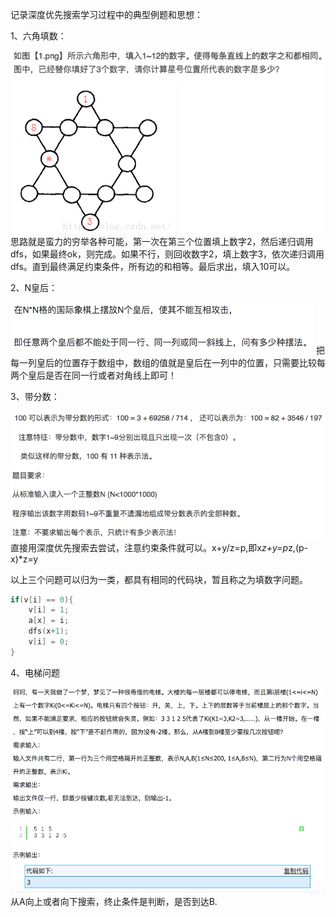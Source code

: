 记录深度优先搜索学习过程中的典型例题和思想：

1、六角填数：

![images](./images/1.png)
思路就是蛮力的穷举各种可能，第一次在第三个位置填上数字2，然后递归调用dfs，如果最终ok，则完成。如果不行，则回收数字2，填上数字3，依次递归调用dfs。直到最终满足约束条件，所有边的和相等。最后求出，填入10可以。

2、N皇后：

![images](./images/2.png)
把每一列皇后的位置存于数组中，数组的值就是皇后在一列中的位置，只需要比较每两个皇后是否在同一行或者对角线上即可！

3、带分数：

![images](./images/3.png)
直接用深度优先搜索去尝试，注意约束条件就可以。x+y/z=p,即x*z+y=p*z,(p-x)*z=y

以上三个问题可以归为一类，都具有相同的代码块，暂且称之为填数字问题。

``` c++
if(v[i] == 0){
    v[i] = 1;
    a[x] = i;
    dfs(x+1);
    v[i] = 0;
}
```

4、电梯问题

![images](./images/4.png)
从A向上或者向下搜索，终止条件是判断，是否到达B.